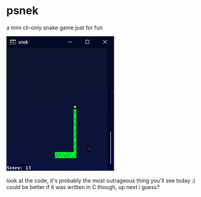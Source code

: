 # psnek
a mini cli-only snake game just for fun

![preview](preview.png)

look at the code, it's probably the most outrageous thing you'll see today :)
could be better if it was written in C though, up next i guess?
